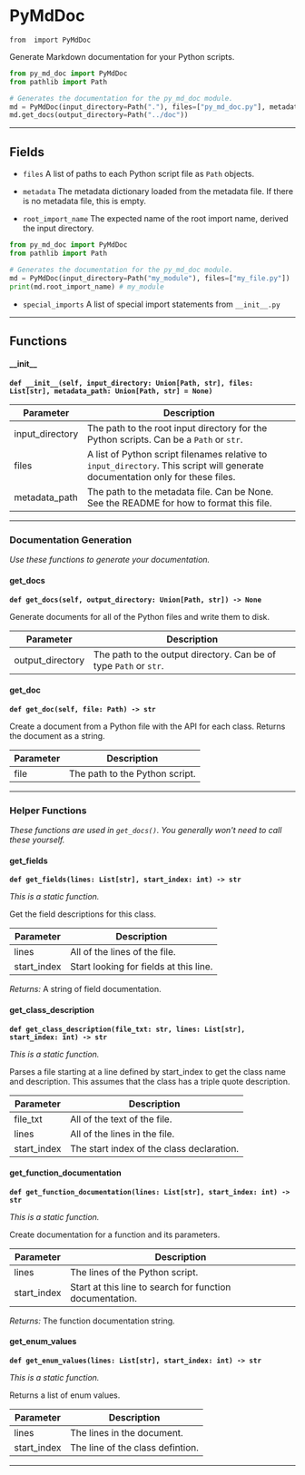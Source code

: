 # PyMdDoc

`from  import PyMdDoc`

Generate Markdown documentation for your Python scripts.

```python
from py_md_doc import PyMdDoc
from pathlib import Path

# Generates the documentation for the py_md_doc module.
md = PyMdDoc(input_directory=Path("."), files=["py_md_doc.py"], metadata_path="metadata.json")
md.get_docs(output_directory=Path("../doc"))
```

***

## Fields

- `files` A list of paths to each Python script file as `Path` objects.

- `metadata` The metadata dictionary loaded from the metadata file. If there is no metadata file, this is empty.

- `root_import_name` The expected name of the root import name, derived the input directory.

```python
from py_md_doc import PyMdDoc
from pathlib import Path

# Generates the documentation for the py_md_doc module.
md = PyMdDoc(input_directory=Path("my_module"), files=["my_file.py"])
print(md.root_import_name) # my_module
```

- `special_imports` A list of special import statements from `__init__.py`

***

## Functions

#### \_\_init\_\_

**`def __init__(self, input_directory: Union[Path, str], files: List[str], metadata_path: Union[Path, str] = None)`**

| Parameter | Description |
| --- | --- |
| input_directory | The path to the root input directory for the Python scripts. Can be a `Path` or `str`. |
| files | A list of Python script filenames relative to `input_directory`. This script will generate documentation only for these files. |
| metadata_path | The path to the metadata file. Can be None. See the README for how to format this file. |

***

### Documentation Generation

_Use these functions to generate your documentation._

#### get_docs

**`def get_docs(self, output_directory: Union[Path, str]) -> None`**

Generate documents for all of the Python files and write them to disk.

| Parameter | Description |
| --- | --- |
| output_directory | The path to the output directory. Can be of type `Path` or `str`. |

#### get_doc

**`def get_doc(self, file: Path) -> str`**

Create a document from a Python file with the API for each class. Returns the document as a string.

| Parameter | Description |
| --- | --- |
| file | The path to the Python script. |

***

### Helper Functions

_These functions are used in `get_docs()`. You generally won't need to call these yourself._

#### get_fields

**`def get_fields(lines: List[str], start_index: int) -> str`**

_This is a static function._

Get the field descriptions for this class.


| Parameter | Description |
| --- | --- |
| lines | All of the lines of the file. |
| start_index | Start looking for fields at this line. |

_Returns:_  A string of field documentation.

#### get_class_description

**`def get_class_description(file_txt: str, lines: List[str], start_index: int) -> str`**

_This is a static function._

Parses a file starting at a line defined by start_index to get the class name and description.
This assumes that the class has a triple quote description.

| Parameter | Description |
| --- | --- |
| file_txt | All of the text of the file. |
| lines | All of the lines in the file. |
| start_index | The start index of the class declaration. |

#### get_function_documentation

**`def get_function_documentation(lines: List[str], start_index: int) -> str`**

_This is a static function._

Create documentation for a function and its parameters.


| Parameter | Description |
| --- | --- |
| lines | The lines of the Python script. |
| start_index | Start at this line to search for function documentation. |

_Returns:_  The function documentation string.

#### get_enum_values

**`def get_enum_values(lines: List[str], start_index: int) -> str`**

_This is a static function._

Returns a list of enum values.

| Parameter | Description |
| --- | --- |
| lines | The lines in the document. |
| start_index | The line of the class defintion. |

***

